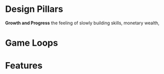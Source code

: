 # Design Pillars
**Growth and Progress**
the feeling of slowly building skills, monetary wealth, 
# Game Loops
# Features